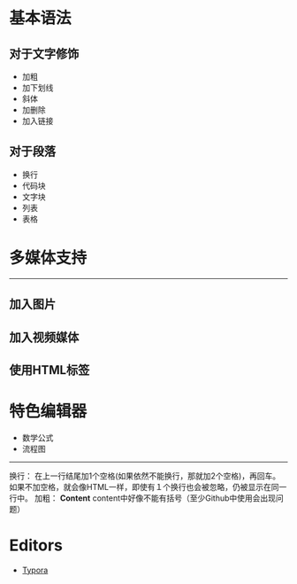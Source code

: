 
# 基本语法

## 对于文字修饰

- 加粗
- 加下划线
- 斜体
- 加删除
- 加入链接





## 对于段落
- 换行
- 代码块
- 文字块
- 列表
- 表格


# 多媒体支持
-----------------------------------

## 加入图片

## 加入视频媒体

## 使用HTML标签


# 特色编辑器
- 数学公式
- 流程图

-----------------

换行： 在上一行结尾加1个空格(如果依然不能换行，那就加2个空格)，再回车。 如果不加空格，就会像HTML一样，即使有１个换行也会被忽略，仍被显示在同一行中。
加粗： **Content**  content中好像不能有括号（至少Github中使用会出现问题）



# Editors

- [Typora](https://sspai.com/post/54912)













